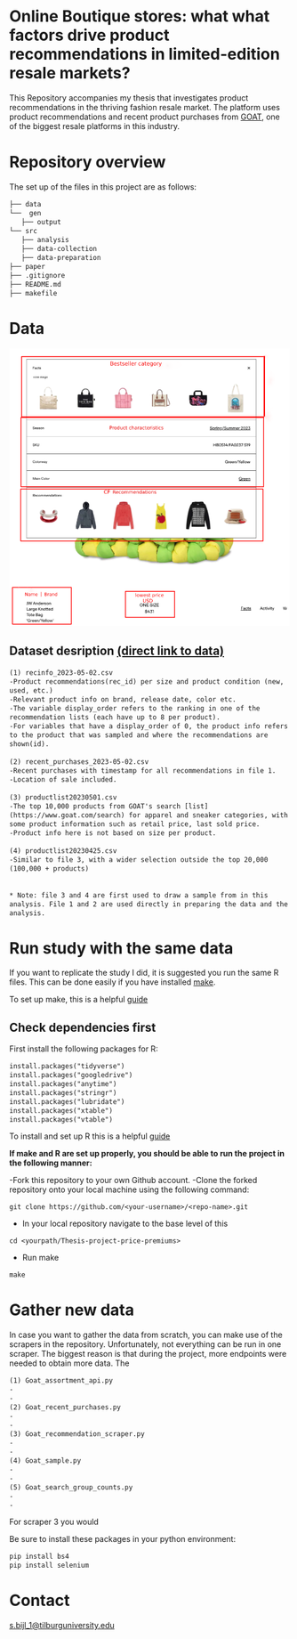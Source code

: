 # Online Boutique stores: what what factors drive product recommendations in limited-edition resale markets?

This Repository accompanies my thesis that investigates product recommendations in the thriving fashion resale market. The platform uses product recommendations and recent 
product purchases from [GOAT](https://www.goat.com/), one of the biggest resale platforms in this industry.

# Repository overview
The set up of the files in this project are as follows:
```
├── data
└──  gen
   ├── output
└── src
   ├── analysis
   ├── data-collection
   ├── data-preparation
├── paper
├── .gitignore
├── README.md
├── makefile

```

# Data 

![Product recommendations on GOAT](img/facts_example_2.png)


## Dataset desription [(direct link to data)](https://drive.google.com/drive/u/0/folders/1HfVG22n4h4il92tmDk6Abf5qtocoBxyZ)

```
(1) recinfo_2023-05-02.csv
-Product recommendations(rec_id) per size and product condition (new, used, etc.)
-Relevant product info on brand, release date, color etc.
-The variable display_order refers to the ranking in one of the recommendation lists (each have up to 8 per product).
-For variables that have a display_order of 0, the product info refers to the product that was sampled and where the recommendations are shown(id).

(2) recent_purchases_2023-05-02.csv
-Recent purchases with timestamp for all recommendations in file 1.
-Location of sale included.

(3) productlist20230501.csv
-The top 10,000 products from GOAT's search [list](https://www.goat.com/search) for apparel and sneaker categories, with some product information such as retail price, last sold price.
-Product info here is not based on size per product.

(4) productlist20230425.csv
-Similar to file 3, with a wider selection outside the top 20,000 (100,000 + products)


* Note: file 3 and 4 are first used to draw a sample from in this analysis. File 1 and 2 are used directly in preparing the data and the analysis.
```


# Run study with the same data
If you want to replicate the study I did, it is suggested you run the same R files. This can be done easily if you have installed [make](https://gnuwin32.sourceforge.net/packages/make.htm).

To set up make, this is a helpful [guide](https://tilburgsciencehub.com/building-blocks/configure-your-computer/automation-and-workflows/make/)

## Check dependencies first

First install the following packages for R:
```
install.packages("tidyverse")
install.packages("googledrive")
install.packages("anytime")
install.packages("stringr")
install.packages("lubridate")
install.packages("xtable")
install.packages("vtable")
```
To install and set up R this is a helpful [guide](https://tilburgsciencehub.com/building-blocks/configure-your-computer/statistics-and-computation/r/)

**If make and R are set up properly, you should be able to run the project in the following manner:**

-Fork this repository to your own Github account.
-Clone the forked repository onto your local machine using the following command:
```
git clone https://github.com/<your-username>/<repo-name>.git
```
- In your local repository navigate to the base level of this
```
cd <yourpath/Thesis-project-price-premiums>
```
- Run make
```
make
```

# Gather new data
In case you want to gather the data from scratch, you can make use of the scrapers in the repository. Unfortunately, not everything can be run in one scraper. The biggest reason is that during the project, more endpoints were needed to obtain more data. The 


```
(1) Goat_assortment_api.py
-
-
(2) Goat_recent_purchases.py
-
-
(3) Goat_recommendation_scraper.py
-
-
(4) Goat_sample.py
-
-
(5) Goat_search_group_counts.py
-
-
```

For scraper 3 you would

Be sure to install these packages in your python environment:

```
pip install bs4
pip install selenium
```

# Contact
s.bijl_1@tilburguniversity.edu
